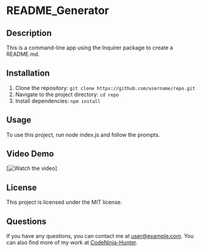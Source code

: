 
# README_Generator

## Description
This is a command-line app using the Inquirer package to create a README.md.

## Installation
1. Clone the repository: `git clone https://github.com/username/repo.git` 
2. Navigate to the project directory: `cd repo` 
3. Install dependencies: `npm install`

## Usage
To use this project, run node index.js and follow the prompts.

## Video Demo
[![Watch the video]()]

## License
This project is licensed under the MIT license.

## Questions
If you have any questions, you can contact me at [user@example.com](mailto:user@example.com).
You can also find more of my work at [CodeNinja-Hunter](https://github.com/CodeNinja-Hunter).
  